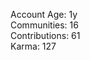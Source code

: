 Account Age: 1y                                                      
Communities: 16                                                    
Contributions: 61                                                    
Karma: 127                                                              